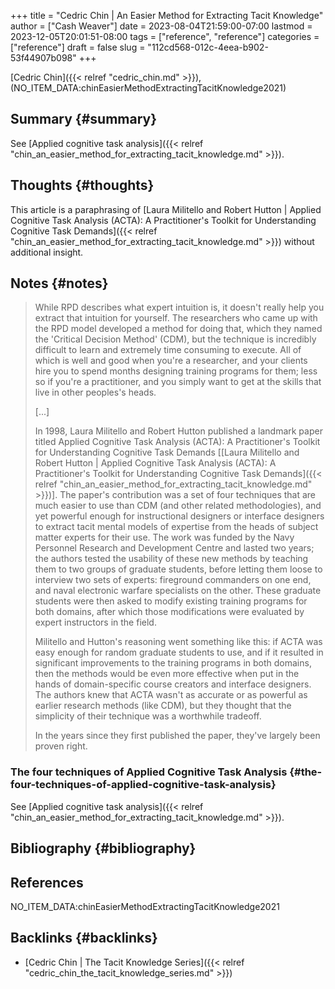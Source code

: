 +++
title = "Cedric Chin | An Easier Method for Extracting Tacit Knowledge"
author = ["Cash Weaver"]
date = 2023-08-04T21:59:00-07:00
lastmod = 2023-12-05T20:01:51-08:00
tags = ["reference", "reference"]
categories = ["reference"]
draft = false
slug = "112cd568-012c-4eea-b902-53f44907b098"
+++

[Cedric Chin]({{< relref "cedric_chin.md" >}}), (NO_ITEM_DATA:chinEasierMethodExtractingTacitKnowledge2021)


## Summary {#summary}

See [Applied cognitive task analysis]({{< relref "chin_an_easier_method_for_extracting_tacit_knowledge.md" >}}).


## Thoughts {#thoughts}

This article is a paraphrasing of [Laura Militello and Robert Hutton | Applied Cognitive Task Analysis (ACTA): A Practitioner's Toolkit for Understanding Cognitive Task Demands]({{< relref "chin_an_easier_method_for_extracting_tacit_knowledge.md" >}}) without additional insight.


## Notes {#notes}

> While RPD describes what expert intuition is, it doesn't really help you extract that intuition for yourself. The researchers who came up with the RPD model developed a method for doing that, which they named the 'Critical Decision Method' (CDM), but the technique is incredibly difficult to learn and extremely time consuming to execute. All of which is well and good when you're a researcher, and your clients hire you to spend months designing training programs for them; less so if you're a practitioner, and you simply want to get at the skills that live in other peoples's heads.
>
> [...]
>
> In 1998, Laura Militello and Robert Hutton published a landmark paper titled Applied Cognitive Task Analysis (ACTA): A Practitioner's Toolkit for Understanding Cognitive Task Demands [[Laura Militello and Robert Hutton | Applied Cognitive Task Analysis (ACTA): A Practitioner's Toolkit for Understanding Cognitive Task Demands]({{< relref "chin_an_easier_method_for_extracting_tacit_knowledge.md" >}})]. The paper's contribution was a set of four techniques that are much easier to use than CDM (and other related methodologies), and yet powerful enough for instructional designers or interface designers to extract tacit mental models of expertise from the heads of subject matter experts for their use. The work was funded by the Navy Personnel Research and Development Centre and lasted two years; the authors tested the usability of these new methods by teaching them to two groups of graduate students, before letting them loose to interview two sets of experts: fireground commanders on one end, and naval electronic warfare specialists on the other. These graduate students were then asked to modify existing training programs for both domains, after which those modifications were evaluated by expert instructors in the field.
>
> Militello and Hutton's reasoning went something like this: if ACTA was easy enough for random graduate students to use, and if it resulted in significant improvements to the training programs in both domains, then the methods would be even more effective when put in the hands of domain-specific course creators and interface designers. The authors knew that ACTA wasn't as accurate or as powerful as earlier research methods (like CDM), but they thought that the simplicity of their technique was a worthwhile tradeoff.
>
> In the years since they first published the paper, they've largely been proven right.


### The four techniques of Applied Cognitive Task Analysis {#the-four-techniques-of-applied-cognitive-task-analysis}

See [Applied cognitive task analysis]({{< relref "chin_an_easier_method_for_extracting_tacit_knowledge.md" >}}).


## Bibliography {#bibliography}

## References

<style>.csl-entry{text-indent: -1.5em; margin-left: 1.5em;}</style><div class="csl-bib-body">
  <div class="csl-entry">NO_ITEM_DATA:chinEasierMethodExtractingTacitKnowledge2021</div>
</div>


## Backlinks {#backlinks}

-   [Cedric Chin | The Tacit Knowledge Series]({{< relref "cedric_chin_the_tacit_knowledge_series.md" >}})
